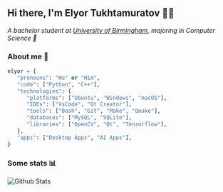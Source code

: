## Hi there, I'm Elyor Tukhtamuratov 👨‍💻
<p><em>A bachelor student at <a href="https://www.birmingham.ac.uk/index.aspx">University of Birmingham</a>, majoring in Computer Science 🙂
</em></p>

### About me 👤
```python
elyor = {
   "pronouns": "He" or "Him",
   "code": ["Python", "C++"],
   "technologies": {
      "platforms": ["Ubuntu", "Windows", "macOS"],
      "IDEs": ["VsCode", "Qt Creator"],
      "tools": ["Bash", "Git", "Make", "Qmake"],
      "databases": ["MySQL", "SQLite"],
      "libraries": ["OpenCV", "Qt", "Tensorflow"],
   },
   "apps": ["Desktop Apps", "AI Apps"],
}
```

### Some stats 📊
![Github Stats](https://github-readme-stats.vercel.app/api?username=elyor04&show_icons=true&icon_color=79ff97&text_color=9f9f9f&bg_color=151515)
